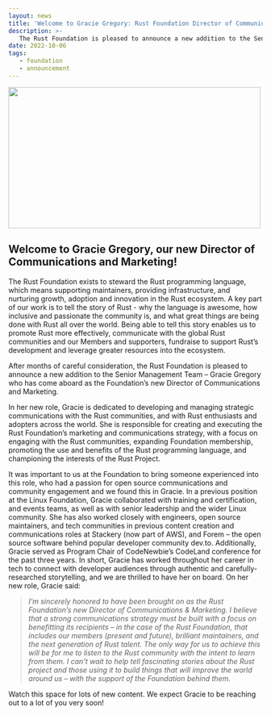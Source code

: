 ```yaml
---
layout: news
title: 'Welcome to Gracie Gregory: Rust Foundation Director of Communications & Marketing'
description: >-
   The Rust Foundation is pleased to announce a new addition to the Senior Management Team
date: 2022-10-06
tags:
   - foundation
   - announcement
---
```

<img src="/img/news/2022-06-10-welcome-gracie-gregory-director-of-communications/gracie.jpg" width="500" height="280" />

## Welcome to Gracie Gregory, our new Director of Communications and Marketing!

The Rust Foundation exists to steward the Rust programming language, which means supporting maintainers, providing infrastructure, and nurturing growth, adoption and innovation in the Rust ecosystem. A key part of our work is to tell the story of Rust - why the language is awesome, how inclusive and passionate the community is, and what great things are being done with Rust all over the world. Being able to tell this story enables us to promote Rust more effectively, communicate with the global Rust communities and our Members and supporters, fundraise to support Rust’s development and leverage greater resources into the ecosystem. 
 
After months of careful consideration, the Rust Foundation is pleased to announce a new addition to the Senior Management Team – Gracie Gregory who has come aboard as the Foundation’s new Director of Communications and Marketing. 
 
In her new role, Gracie is dedicated to developing and managing strategic communications with the Rust communities, and with Rust enthusiasts and adopters across the world. She is responsible for creating and executing the Rust Foundation’s marketing and communications strategy, with a focus on engaging with the Rust communities, expanding Foundation membership, promoting the use and benefits of the Rust programming language, and championing the interests of the Rust Project.
 
It was important to us at the Foundation to bring someone experienced into this role, who had a passion for open source communications and community engagement and we found this in Gracie. In a previous position at the Linux Foundation, Gracie collaborated with training and certification, and events teams, as well as with senior leadership and the wider Linux community. She has also worked closely with engineers, open source maintainers, and tech communities in previous content creation and communications roles at Stackery (now part of AWS), and Forem – the open source software behind popular developer community dev.to. Additionally, Gracie served as Program Chair of CodeNewbie’s CodeLand conference for the past three years. In short, Gracie has worked throughout her career in tech to connect with developer audiences through authentic and carefully-researched storytelling, and we are thrilled to have her on board. On her new role, Gracie said:

> *I’m sincerely honored to have been brought on as the Rust Foundation’s new Director of Communications & Marketing. I believe that a strong communications strategy must be built with a focus on benefitting its recipients – in the case of the Rust Foundation, that includes our members (present and future), brilliant maintainers, and the next generation of Rust talent. The only way for us to achieve this will be for me to listen to the Rust community with the intent to learn from them. I can’t wait to help tell fascinating stories about the Rust project and those using it to build things that will improve the world around us – with the support of the Foundation behind them.*

Watch this space for lots of new content. We expect Gracie to be reaching out to a lot of you very soon!
